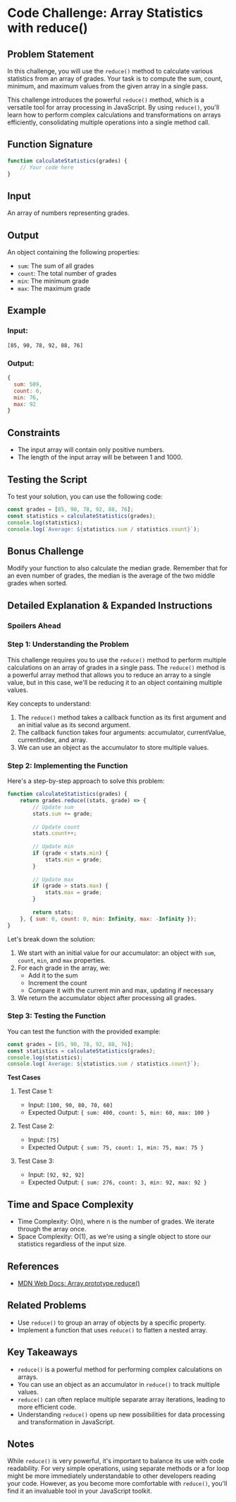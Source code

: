 # Code Challenge: Array Statistics with reduce()

## Problem Statement

In this challenge, you will use the `reduce()` method to calculate various statistics from an array of grades. Your task is to compute the sum, count, minimum, and maximum values from the given array in a single pass.

This challenge introduces the powerful `reduce()` method, which is a versatile tool for array processing in JavaScript. By using `reduce()`, you'll learn how to perform complex calculations and transformations on arrays efficiently, consolidating multiple operations into a single method call.

## Function Signature

```javascript
function calculateStatistics(grades) {
    // Your code here
}
```

## Input

An array of numbers representing grades.

## Output

An object containing the following properties:
- `sum`: The sum of all grades
- `count`: The total number of grades
- `min`: The minimum grade
- `max`: The maximum grade

## Example

### Input:

`[85, 90, 78, 92, 88, 76]`

### Output:

```javascript
{
  sum: 509,
  count: 6,
  min: 76,
  max: 92
}
```

## Constraints

- The input array will contain only positive numbers.
- The length of the input array will be between 1 and 1000.

## Testing the Script

To test your solution, you can use the following code:

```javascript
const grades = [85, 90, 78, 92, 88, 76];
const statistics = calculateStatistics(grades);
console.log(statistics);
console.log(`Average: ${statistics.sum / statistics.count}`);
```

## Bonus Challenge

Modify your function to also calculate the median grade. Remember that for an even number of grades, the median is the average of the two middle grades when sorted.

## Detailed Explanation & Expanded Instructions

### **Spoilers Ahead**

### Step 1: Understanding the Problem

This challenge requires you to use the `reduce()` method to perform multiple calculations on an array of grades in a single pass. The `reduce()` method is a powerful array method that allows you to reduce an array to a single value, but in this case, we'll be reducing it to an object containing multiple values.

Key concepts to understand:

1. The `reduce()` method takes a callback function as its first argument and an initial value as its second argument.
2. The callback function takes four arguments: accumulator, currentValue, currentIndex, and array.
3. We can use an object as the accumulator to store multiple values.

### Step 2: Implementing the Function

Here's a step-by-step approach to solve this problem:

```javascript
function calculateStatistics(grades) {
    return grades.reduce((stats, grade) => {
        // Update sum
        stats.sum += grade;
        
        // Update count
        stats.count++;
        
        // Update min
        if (grade < stats.min) {
            stats.min = grade;
        }
        
        // Update max
        if (grade > stats.max) {
            stats.max = grade;
        }
        
        return stats;
    }, { sum: 0, count: 0, min: Infinity, max: -Infinity });
}
```

Let's break down the solution:

1. We start with an initial value for our accumulator: an object with `sum`, `count`, `min`, and `max` properties.
2. For each grade in the array, we:
   - Add it to the sum
   - Increment the count
   - Compare it with the current min and max, updating if necessary
3. We return the accumulator object after processing all grades.

### Step 3: Testing the Function

You can test the function with the provided example:

```javascript
const grades = [85, 90, 78, 92, 88, 76];
const statistics = calculateStatistics(grades);
console.log(statistics);
console.log(`Average: ${statistics.sum / statistics.count}`);
```

**Test Cases**

1. Test Case 1:
   - Input: `[100, 90, 80, 70, 60]`
   - Expected Output: `{ sum: 400, count: 5, min: 60, max: 100 }`

2. Test Case 2:
   - Input: `[75]`
   - Expected Output: `{ sum: 75, count: 1, min: 75, max: 75 }`

3. Test Case 3:
   - Input: `[92, 92, 92]`
   - Expected Output: `{ sum: 276, count: 3, min: 92, max: 92 }`

## Time and Space Complexity

- Time Complexity: O(n), where n is the number of grades. We iterate through the array once.
- Space Complexity: O(1), as we're using a single object to store our statistics regardless of the input size.

## References

- [MDN Web Docs: Array.prototype.reduce()](https://developer.mozilla.org/en-US/docs/Web/JavaScript/Reference/Global_Objects/Array/reduce)

## Related Problems

- Use `reduce()` to group an array of objects by a specific property.
- Implement a function that uses `reduce()` to flatten a nested array.

## Key Takeaways

- `reduce()` is a powerful method for performing complex calculations on arrays.
- You can use an object as an accumulator in `reduce()` to track multiple values.
- `reduce()` can often replace multiple separate array iterations, leading to more efficient code.
- Understanding `reduce()` opens up new possibilities for data processing and transformation in JavaScript.

## Notes

While `reduce()` is very powerful, it's important to balance its use with code readability. For very simple operations, using separate methods or a for loop might be more immediately understandable to other developers reading your code. However, as you become more comfortable with `reduce()`, you'll find it an invaluable tool in your JavaScript toolkit.
